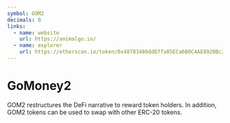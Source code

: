 ```yaml
---
symbol: GOM2
decimals: 0
links:
  - name: website
    url: https://animalgo.io/
  - name: explorer
    url: https://etherscan.io/token/0x48783486ddD7fa85ECa6B0C4AE8920Bc25DfbcD7
---
```


# GoMoney2

GOM2 restructures the DeFi narrative to reward token holders. In addition, GOM2 tokens can be used to swap with other ERC-20 tokens.
